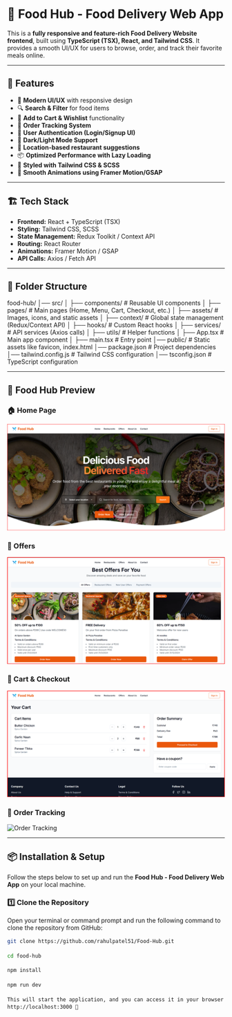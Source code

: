 # 🛒 Food Hub - Food Delivery Web App

This is a **fully responsive and feature-rich Food Delivery Website frontend**, built using **TypeScript (TSX), React, and Tailwind CSS**. It provides a smooth UI/UX for users to browse, order, and track their favorite meals online.

---

## 🚀 Features
- 🍔 **Modern UI/UX** with responsive design  
- 🔍 **Search & Filter** for food items  
- 🛒 **Add to Cart & Wishlist** functionality  
- 🛵 **Order Tracking System**  
- 🔐 **User Authentication (Login/Signup UI)**  
- 🌙 **Dark/Light Mode Support**  
- 📍 **Location-based restaurant suggestions**  
- 📦 **Optimized Performance with Lazy Loading**  
- 🎨 **Styled with Tailwind CSS & SCSS**  
- 🔄 **Smooth Animations using Framer Motion/GSAP**  

---

## 🏗️ Tech Stack
- **Frontend:** React + TypeScript (TSX)  
- **Styling:** Tailwind CSS, SCSS  
- **State Management:** Redux Toolkit / Context API  
- **Routing:** React Router  
- **Animations:** Framer Motion / GSAP  
- **API Calls:** Axios / Fetch API  

---

## 📂 Folder Structure

food-hub/ │── src/ │ ├── components/ # Reusable UI components
│ ├── pages/ # Main pages (Home, Menu, Cart, Checkout, etc.)
│ ├── assets/ # Images, icons, and static assets
│ ├── context/ # Global state management (Redux/Context API)
│ ├── hooks/ # Custom React hooks
│ ├── services/ # API services (Axios calls)
│ ├── utils/ # Helper functions
│ ├── App.tsx # Main app component
│ ├── main.tsx # Entry point
│── public/ # Static assets like favicon, index.html
│── package.json # Project dependencies
│── tailwind.config.js # Tailwind CSS configuration
│── tsconfig.json # TypeScript configuration



---

## 📸 Food Hub Preview

### 🏠 Home Page
![Home Page](https://github.com/rahulpatel51/Food---Hub/blob/main/Image/Home.png)

### 🍔 Offers
![Menu Section](https://github.com/rahulpatel51/Food---Hub/blob/main/Image/Offers.png)

### 🛒 Cart & Checkout
![Cart Section](https://github.com/rahulpatel51/Food---Hub/blob/main/Image/Cart.png)

### 🚀 Order Tracking
![Order Tracking](https://github.com/rahulpatel51/Food-Hub/blob/main/Tracking.png?raw=true)

---

## 📦 Installation & Setup

Follow the steps below to set up and run the **Food Hub - Food Delivery Web App** on your local machine.

### 1️⃣ **Clone the Repository**  
Open your terminal or command prompt and run the following command to clone the repository from GitHub:  
```sh
git clone https://github.com/rahulpatel51/Food-Hub.git

cd food-hub

npm install

npm run dev

This will start the application, and you can access it in your browser at:
http://localhost:3000 🎉

